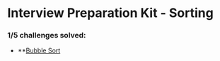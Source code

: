 # Interview Preparation Kit - Sorting

### **1/5** challenges solved:

- **[Bubble Sort](bubble-sort)
